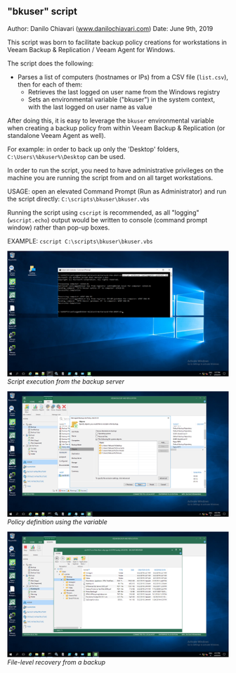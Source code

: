 "bkuser" script
---------------

Author: Danilo Chiavari (www.danilochiavari.com)
Date:   June 9th, 2019

This script was born to facilitate backup policy creations for workstations in Veeam Backup & Replication / Veeam Agent for Windows.

The script does the following:

  -  Parses a list of computers (hostnames or IPs) from a CSV file (`list.csv`), then for each of them:
  	  -  Retrieves the last logged on user name from the Windows registry
	  -  Sets an environmental variable ("bkuser") in the system context, with the last logged on user name as value

After doing this, it is easy to leverage the `bkuser` environmental variable when creating a backup policy from within Veeam Backup & Replication (or standalone Veeam Agent as well).

For example: in order to back up only the 'Desktop' folders, `C:\Users\%bkuser%\Desktop` can be used.

In order to run the script, you need to have administrative privileges on the machine you are running the script from and on all target workstations.

USAGE: open an elevated Command Prompt (Run as Administrator) and run the script directly: `C:\scripts\bkuser\bkuser.vbs`

Running the script using `cscript` is recommended, as all "logging" (`wscript.echo`) output would be written to console (command prompt window) rather than pop-up boxes.

EXAMPLE: `cscript C:\scripts\bkuser\bkuser.vbs`

![script execution from the backup server](bkuser-script-vbr95.png)
_Script execution from the backup server_

![policy definition using the variable](bkuser-policy-objects-vbr95.png)
_Policy definition using the variable_

![file-level recovery from a backup](bkuser-FLR-win10-01.png)
_File-level recovery from a backup_
